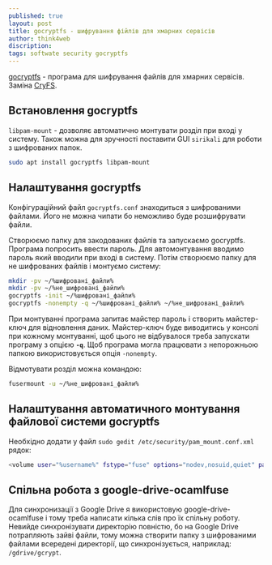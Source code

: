 ```yaml
---
published: true
layout: post
title: gocryptfs - шифрування фійлів для хмарних сервісів 
author: think4web
discription:
tags: softwate security gocryptfs
---
```


[gocryptfs](https://github.com/rfjakob/gocryptfs) - програма для шифрування файлів для хмарних сервісів. Заміна [CryFS](/CryFS/).

## Встановлення gocryptfs

```libpam-mount``` - дозволяє автоматично монтувати розділ при вході у систему. Також можна для зручності поставити GUI ```sirikali``` для роботи з шифрованих папок.

```bash
sudo apt install gocryptfs libpam-mount
``` 

## Налаштування gocryptfs

Конфігураційний файл ```gocryptfs.conf``` знаходиться з шифрованими файлами. Його не можна чипати бо неможливо буде розшифрувати файли.

Створюємо папку для закодованих файлів та запускаємо gocryptfs. Програма попросить ввести пароль. Для автомонтування вводимо пароль який вводили при вході в систему. Потім створюємо папку для не шифрованих файлів і монтуємо систему:

```bash
mkdir -pv ~/%шифровані_файли%
mkdir -pv ~/%не_шифровані_файли%
gocryptfs -init ~/%шифровані_файли%
gocryptfs -nonempty -q ~/%шифровані_файли% ~/%не_шифровані_файли%
```

При монтуванні програма запитає майстер пароль і створить майстер-ключ для відновлення даних. Майстер-ключ буде виводитись у консолі при кожному монтуванні, щоб цього не відбувалося треба запускати програму з опцією **```-q```**. Щоб програма могла працювати з непорожньою папкою використовується опція ```-nonempty```.

Відмотувати розділ можна командою:

```bash
fusermount -u ~/%не_шифровані_файли%
```

## Налаштування автоматичного монтування файлової системи gocryptfs

Необхідно додати у файл ```sudo gedit /etc/security/pam_mount.conf.xml``` рядок:

```bash
<volume user="%username%" fstype="fuse" options="nodev,nosuid,quiet" path="gocryptfs#/home/%username%/%шифрована_папка%" mountpoint="/home/%username%/%не_шифрована_папка" />;
```

## Спільна робота з google-drive-ocamlfuse

Для синхронизації з Google Drive я використовую google-drive-ocamlfuse і тому треба написати кілька слів про їх спільну роботу. Невийде синхронізувати директорію повністю, бо на Google Drive потрапляють зайві файли, тому можна створити папку з шифрованими файлами всередені директорії, що синхронізується, наприклад: ```/gdrive/gcrypt```.

